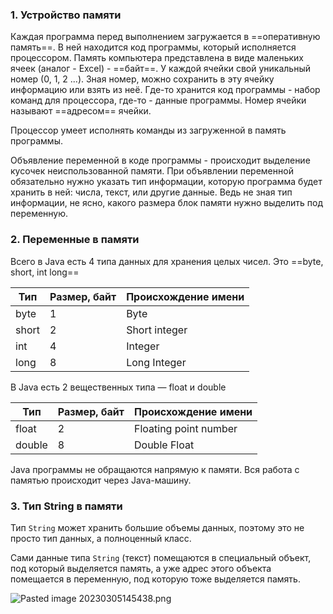 ### 1. Устройство памяти

Каждая программа перед выполнением загружается в ==оперативную память==. В ней находится код программы, который исполняется процессором.
Память компьютера представлена в виде маленьких ячеек (аналог - Excel) - ==байт==. 
У каждой ячейки свой уникальный номер (0, 1, 2 ...). Зная номер, можно сохранить в эту ячейку информацию или взять из неё. 
Где-то хранится код программы - набор команд для процессора, где-то - данные программы. Номер ячейки называют ==адресом== ячейки.

Процессор умеет исполнять команды из загруженной в память программы.

Объявление переменной в коде программы - происходит выделение кусочек неиспользованной памяти. При объявлении переменной обязательно нужно указать тип информации, которую программа будет хранить в ней: числа, текст, или другие данные. Ведь не зная тип информации, не ясно, какого размера блок памяти нужно выделить под переменную.

### 2. Переменные в памяти

Всего в Java есть 4 типа данных для хранения целых чисел.
Это ==byte, short, int long==

| Тип   | Размер, байт | Происхождение имени |
| ----- | ------------ | ------------------- |
| byte  | 1            | Byte                |
| short | 2            | Short integer       |
| int   | 4            | Integer             |
| long  | 8            | Long Integer        | 

В Java есть 2 вещественных типа — float и double

| Тип    | Размер, байт | Происхождение имени   |
| ------ | ------------ | --------------------- |
| float  | 2            | Floating point number |
| double | 8            | Double Float          | 

Java программы не обращаются напрямую к памяти. Вся работа с памятью происходит через Java-машину.

### 3. Тип String в памяти

Тип `String` может хранить большие объемы данных, поэтому это не просто тип данных, а полноценный класс.

Сами данные типа `String` (текст) помещаются в специальный объект, под который выделяется память, а уже адрес этого объекта помещается в переменную, под которую тоже выделяется память.

 ![Pasted image 20230305145438.png](..%2F..%2F..%2F..%2FAppData%2FLocal%2FTemp%2FPasted%20image%2020230305145438.png)
